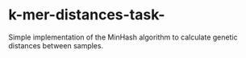 # k-mer-distances-task-
Simple implementation of the MinHash algorithm to calculate genetic distances between samples.
